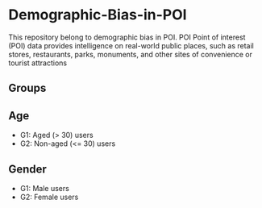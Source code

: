 # Demographic-Bias-in-POI
This repository belong to demographic bias in POI. POI Point of interest (POI) data provides intelligence on real-world public places, such as retail stores, restaurants, parks, monuments, and other sites of convenience or tourist attractions

## Groups

## Age
- G1: Aged (> 30) users
- G2: Non-aged (<= 30) users

## Gender
- G1: Male users
- G2: Female users


